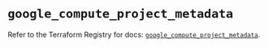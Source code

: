 # `google_compute_project_metadata`

Refer to the Terraform Registry for docs: [`google_compute_project_metadata`](https://registry.terraform.io/providers/hashicorp/google-beta/5.24.0/docs/resources/google_compute_project_metadata).
